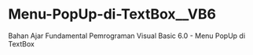 # Menu-PopUp-di-TextBox__VB6
Bahan Ajar Fundamental Pemrograman Visual Basic 6.0 - Menu PopUp di TextBox
